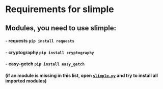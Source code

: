 # Requirements for slimple

## Modules, you need to use slimple:
#### - requests `pip install requests`
#### - cryptography `pip install cryptography`
#### - easy-getch `pip install easy_getch`

#### (if an module is missing in this list, open [`slimple.py`](https://github.com/stngo/SLIMple/blob/main/slimple.py) and try to install all imported modules)